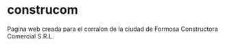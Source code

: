 # construcom
Pagina web creada para el corralon de la ciudad de Formosa Constructora Comercial S.R.L.
